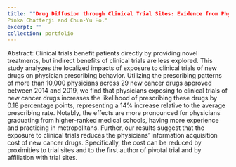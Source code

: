 ```yaml
---
title: ""Drug Diffusion through Clinical Trial Sites: Evidence from Physician Prescribing of New Cancer Drugs" (Job Market Paper) with
Pinka Chatterji and Chun-Yu Ho."
excerpt: ""
collection: portfolio
---
```


Abstract: Clinical trials benefit patients directly by providing novel treatments, but indirect benefits of clinical
trials are less explored. This study analyzes the localized impacts of exposure to clinical trials of new drugs on
physician prescribing behavior. Utilizing the prescribing patterns of more than 10,000 physicians across 29 new
cancer drugs approved between 2014 and 2019, we find that physicians exposing to clinical trials of new cancer
drugs increases the likelihood of prescribing these drugs by 0.18 percentage points, representing a 14% increase
relative to the average prescribing rate. Notably, the effects are more pronounced for physicians graduating from
higher-ranked medical schools, having more experience and practicing in metropolitans. Further, our results
suggest that the exposure to clinical trials reduces the physicians’ information acquisition cost of new cancer
drugs. Specifically, the cost can be reduced by proximities to trial sites and to the first author of pivotal trial
and by affiliation with trial sites.
